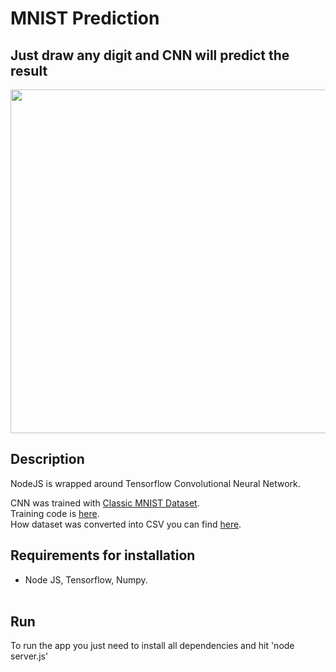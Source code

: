 # MNIST Prediction

## Just draw any digit and CNN will predict the result
<img src="images/mnist.gif" width="550">


## Description

NodeJS is wrapped around Tensorflow Convolutional Neural Network. <br>

CNN was trained with [Classic MNIST Dataset](http://yann.lecun.com/exdb/mnist/). <br>
Training code is [here](https://bitbucket.org/framegenerator/nnplayground/src/a703181194a1e17c3d053ed06a293e682c091191/6.CNN_tf_softmax_mnist_dropout/?at=master). <br>
How dataset was converted into CSV you can find [here](https://github.com/egcode/MNIST-to-CSV).

## **Requirements for installation**
- Node JS, Tensorflow, Numpy.
<br><br>

## **Run**
To run the app you just need to install all dependencies and hit 'node server.js'
